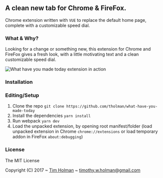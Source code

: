 ## A clean new tab for Chrome & FireFox.
Chrome extension written with `VUE` to replace the default home page, complete with a customizable speed dial.

### What & Why?
Looking for a change or something new, this extension for Chrome and FireFox gives a fresh look, with a little motivating text and a clean customizable speed dial.

![What have you made today extension in action](http://i.imgur.com/YgKI4jgr.png)

### Installation

### Editing/Setup

1. Clone the repo `git clone https://github.com/tholman/what-have-you-made-today`
2. Install the dependencies `yarn install`
3. Run webpack `yarn dev`
4. Load the unpacked extension, by opening root manifest/folder (load unpacked extension in Chrome `chrome://extensions` or load temporary addon in FireFox `about:debugging`)

### License

The MIT License

Copyright (C) 2017 ~ [Tim Holman](http://tholman.com) ~ timothy.w.holman@gmail.com
